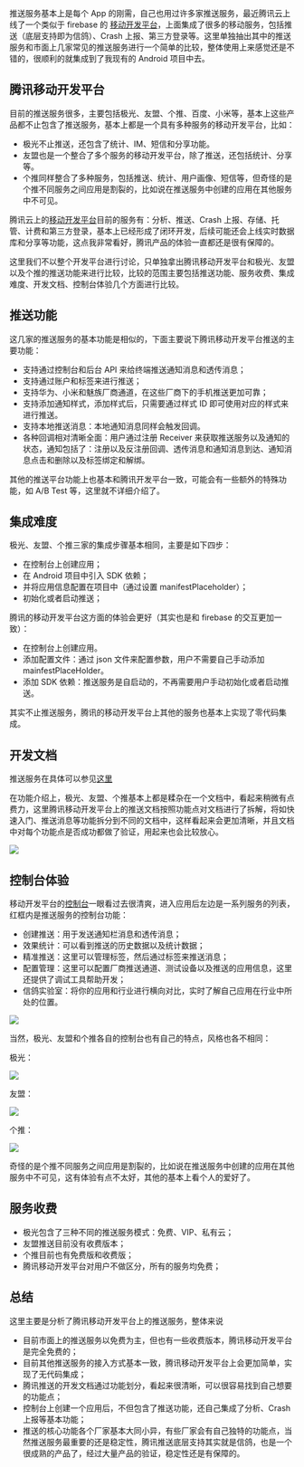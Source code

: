 推送服务基本上是每个 App 的刚需，自己也用过许多家推送服务，最近腾讯云上线了一个类似于 firebase 的 [移动开发平台](https://cloud.tencent.com/document/product/666)，上面集成了很多的移动服务，包括推送（底层支持即为信鸽）、Crash 上报、第三方登录等。这里单独抽出其中的推送服务和市面上几家常见的推送服务进行一个简单的比较，整体使用上来感觉还是不错的，很顺利的就集成到了我现有的 Android 项目中去。


## 腾讯移动开发平台

目前的推送服务很多，主要包括极光、友盟、个推、百度、小米等，基本上这些产品都不止包含了推送服务，基本上都是一个具有多种服务的移动开发平台，比如：

- 极光不止推送，还包含了统计、IM、短信和分享功能。
- 友盟也是一个整合了多个服务的移动开发平台，除了推送，还包括统计、分享等。
- 个推同样整合了多种服务，包括推送、统计、用户画像、短信等，但奇怪的是个推不同服务之间应用是割裂的，比如说在推送服务中创建的应用在其他服务中不可见。

腾讯云上的[移动开发平台](https://cloud.tencent.com/document/product/666)目前的服务有：分析、推送、Crash 上报、存储、托管、计费和第三方登录，基本上已经形成了闭环开发，后续可能还会上线实时数据库和分享等功能，这点我非常看好，腾讯产品的体验一直都还是很有保障的。

这里我们不以整个开发平台进行讨论，只单独拿出腾讯移动开发平台和极光、友盟以及个推的推送功能来进行比较，比较的范围主要包括推送功能、服务收费、集成难度、开发文档、控制台体验几个方面进行比较。

## 推送功能

这几家的推送服务的基本功能是相似的，下面主要说下腾讯移动开发平台推送的主要功能：

- 支持通过控制台和后台 API 来给终端推送通知消息和透传消息；
- 支持通过账户和标签来进行推送；
- 支持华为、小米和魅族厂商通道，在这些厂商下的手机推送更加可靠；
- 支持添加通知样式，添加样式后，只需要通过样式 ID 即可使用对应的样式来进行推送。
- 支持本地推送消息：本地通知消息同样会触发回调。
- 各种回调相对清晰全面：用户通过注册 Receiver 来获取推送服务以及通知的状态，通知包括了：注册以及反注册回调、透传消息和通知消息到达、通知消息点击和删除以及标签绑定和解绑。

其他的推送平台功能上也基本和腾讯开发平台一致，可能会有一些额外的特殊功能，如 A/B Test 等，这里就不详细介绍了。


## 集成难度

极光、友盟、个推三家的集成步骤基本相同，主要是如下四步：

- 在控制台上创建应用；
- 在 Android 项目中引入 SDK 依赖；
- 并将应用信息配置在项目中（通过设置 manifestPlaceholder）；
- 初始化或者启动推送；

腾讯的移动开发平台这方面的体验会更好（其实也是和 firebase 的交互更加一致）：

- 在控制台上创建应用。
- 添加配置文件：通过 json 文件来配置参数，用户不需要自己手动添加 mainfestPlaceHolder。
- 添加 SDK 依赖：推送服务是自启动的，不再需要用户手动初始化或者启动推送。

其实不止推送服务，腾讯的移动开发平台上其他的服务也基本上实现了零代码集成。

## 开发文档


推送服务在具体可以参见[这里](https://cloud.tencent.com/document/product/666/14323)

在功能介绍上，极光、友盟、个推基本上都是糅杂在一个文档中，看起来稍微有点费力，这里腾讯移动开发平台上的推送文档按照功能点对文档进行了拆解，将如快速入门、推送消息等功能拆分到不同的文档中，这样看起来会更加清晰，并且文档中对每个功能点是否成功都做了验证，用起来也会比较放心。

![](https://tacimg-1253960454.cos.ap-guangzhou.myqcloud.com/PR-manuscript/Android/feature_list.jpg)

## 控制台体验

移动开发平台的[控制台](https://console.cloud.tencent.com/tac/)一眼看过去很清爽，进入应用后左边是一系列服务的列表，红框内是推送服务的控制台功能：

- 创建推送：用于发送通知栏消息和透传消息；
- 效果统计：可以看到推送的历史数据以及统计数据；
- 精准推送：这里可以管理标签，然后通过标签来推送消息；
- 配置管理：这里可以配置厂商推送通道、测试设备以及推送的应用信息，这里还提供了调试工具帮助开发；
- 信鸽实验室：将你的应用和行业进行横向对比，实时了解自己应用在行业中所处的位置。

![](https://tacimg-1253960454.cos.ap-guangzhou.myqcloud.com/PR-manuscript/Android/xinge_console.png)

当然，极光、友盟和个推各自的控制台也有自己的特点，风格也各不相同：

极光：

![](https://tacimg-1253960454.cos.ap-guangzhou.myqcloud.com/PR-manuscript/Android/jiguang_push_console.jpg)

友盟：

![](https://tacimg-1253960454.cos.ap-guangzhou.myqcloud.com/PR-manuscript/Android/umeng_push_console.jpg)

个推：

![](https://tacimg-1253960454.cos.ap-guangzhou.myqcloud.com/PR-manuscript/Android/getui_push_console.jpg)

奇怪的是个推不同服务之间应用是割裂的，比如说在推送服务中创建的应用在其他服务中不可见，这有体验有点不太好，其他的基本上看个人的爱好了。


## 服务收费

- 极光包含了三种不同的推送服务模式：免费、VIP、私有云；
- 友盟推送目前没有收费版本；
- 个推目前也有免费版和收费版；
- 腾讯移动开发平台对用户不做区分，所有的服务均免费；

## 总结

这里主要是分析了腾讯移动开发平台上的推送服务，整体来说

- 目前市面上的推送服务以免费为主，但也有一些收费版本，腾讯移动开发平台是完全免费的；
- 目前其他推送服务的接入方式基本一致，腾讯移动开发平台上会更加简单，实现了无代码集成；
- 腾讯推送的开发文档通过功能划分，看起来很清晰，可以很容易找到自己想要的功能点；
- 控制台上创建一个应用后，不但包含了推送功能，还自己集成了分析、Crash 上报等基本功能；
- 推送的核心功能各个厂家基本大同小异，有些厂家会有自己独特的功能点，当然推送服务最重要的还是稳定性，腾讯推送底层支持其实就是信鸽，也是一个很成熟的产品了，经过大量产品的验证，稳定性还是有保障的。

